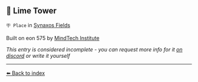 ## 🗼 Lime Tower

`🪧 Place` in [Synaxos Fields](/synaxos_fields.md)

Built on eon 575 by [MindTech Institute](/mindtech_institute.md)

_This entry is considered incomplete - you can request more info for it [on discord](<https://discord.com/channels/562910943848169472/1173922660489633802>) or write it yourself_


----------
[⬅️ Back to index](/index.md#5220_s)
